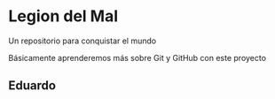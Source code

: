 # Legion del Mal
Un repositorio para conquistar el mundo

Básicamente aprenderemos más sobre Git y GitHub con este proyecto

## Eduardo